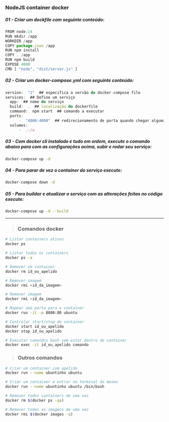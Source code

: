 ### NodeJS container docker

##### 01 - Criar um dockfile com seguinte conteúdo:
```js
FROM node:14
RUN mkdir /app
WORKDIR /app
COPY package.json /app
RUN npm install
COPY . /app
RUN npm build
EXPOSE 4000
CMD [ "node", "dist/server.js" ]
```
##### 02 - Criar um docker-compose.yml com seguinte conteúdo:
```js
version:  "2"  ## especifica a versão do docker-compose file
services:  ## Define um serviço
  app:  ## nome do serviço
  build:  .  ## localização do dockerfile
  command:  npm start  ## comando a executar
  ports:
      -  "4000:4000"  ## redirecionamento de porta quando chegar alguma requisição na porta 4000 chama o container na porta 4000
  volumes:
      -  .:/u
```

##### 03 - Com docker cli instalado e tudo em ordem, execute o comando abaixo para com as configurações acima, subir e rodar seu serviço:
```bash
docker-compose up -d
```

##### 04 - Para parar de vez o container do serviço execute:
```bash
docker-compose down -d
```


##### 05 - Para buildar e atualizar o serviço com as alterações feitas no código execute:
```bash
docker-compose up -d --build
```


---
 > ###  Comandos docker

```bash
# Listar containers ativos
docker ps
```

```bash
# Listar todos os containers
docker ps -a
```

```bash
# Remover um container
docker rm id_ou_apelido
```

```bash
# Remover imagem
docker rmi >id_da_imagem<
```


```bash
# Remover imagem
docker rmi >id_da_imagem<
```

```bash
# Mapear uma porta para o container
docker run -it -p 8080:80 ubuntu
```

```bash
# Controlar start/stop do container
docker start id_ou_apelido
docker stop id_ou_apelido
```

```bash
# Executar comandos bash sem estar dentro do container
docker exec -it id_ou_apelido comando
```



> ### Outros comandos

```bash
# Criar um container com apelido
docker run --name ubuntinho ubuntu
```

```bash
# Criar um container e entrar no terminal do mesmo
docker run --name ubuntinho ubuntu /bin/bash
```

```bash
# Remover todos containers de uma vez
docker rm $(docker ps -qa)
```

```bash
# Remover todas as imagens de uma vez
docker rmi $(docker images -q)
```

